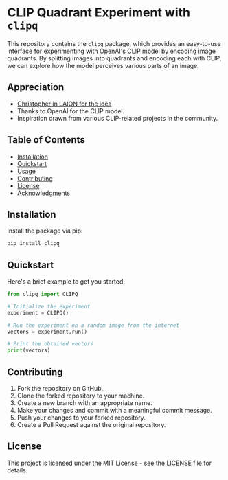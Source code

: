 # CLIP Quadrant Experiment with `clipq`

This repository contains the `clipq` package, which provides an easy-to-use interface for experimenting with OpenAI's CLIP model by encoding image quadrants. By splitting images into quadrants and encoding each with CLIP, we can explore how the model perceives various parts of an image.

## Appreciation

- [Christopher in LAION for the idea](https://discord.com/channels/823813159592001537/824374369182416994/1158057178582753342)
- Thanks to OpenAI for the CLIP model.
- Inspiration drawn from various CLIP-related projects in the community.



## Table of Contents

- [Installation](#installation)
- [Quickstart](#quickstart)
- [Usage](#usage)
- [Contributing](#contributing)
- [License](#license)
- [Acknowledgments](#acknowledgments)

## Installation

Install the package via pip:

```bash
pip install clipq
```

## Quickstart

Here's a brief example to get you started:

```python
from clipq import CLIPQ

# Initialize the experiment
experiment = CLIPQ()

# Run the experiment on a random image from the internet
vectors = experiment.run()

# Print the obtained vectors
print(vectors)
```

## Contributing

1. Fork the repository on GitHub.
2. Clone the forked repository to your machine.
3. Create a new branch with an appropriate name.
4. Make your changes and commit with a meaningful commit message.
5. Push your changes to your forked repository.
6. Create a Pull Request against the original repository.

## License

This project is licensed under the MIT License - see the [LICENSE](LICENSE) file for details.
